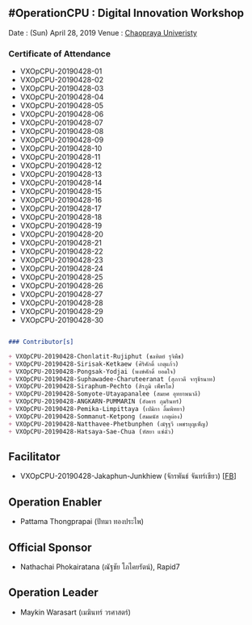 ## #OperationCPU : Digital Innovation Workshop

Date : (Sun) April 28, 2019
Venue : [Chaopraya Univeristy](http://www.cpu.ac.th/)

### Certificate of Attendance

+ VXOpCPU-20190428-01
+ VXOpCPU-20190428-02
+ VXOpCPU-20190428-03
+ VXOpCPU-20190428-04
+ VXOpCPU-20190428-05
+ VXOpCPU-20190428-06
+ VXOpCPU-20190428-07
+ VXOpCPU-20190428-08
+ VXOpCPU-20190428-09
+ VXOpCPU-20190428-10
+ VXOpCPU-20190428-11
+ VXOpCPU-20190428-12
+ VXOpCPU-20190428-13
+ VXOpCPU-20190428-14
+ VXOpCPU-20190428-15
+ VXOpCPU-20190428-16
+ VXOpCPU-20190428-17
+ VXOpCPU-20190428-18
+ VXOpCPU-20190428-19
+ VXOpCPU-20190428-20
+ VXOpCPU-20190428-21
+ VXOpCPU-20190428-22
+ VXOpCPU-20190428-23
+ VXOpCPU-20190428-24
+ VXOpCPU-20190428-25
+ VXOpCPU-20190428-26
+ VXOpCPU-20190428-27
+ VXOpCPU-20190428-28
+ VXOpCPU-20190428-29
+ VXOpCPU-20190428-30

```markdown

### Contributor[s]

+ VXOpCPU-20190428-Chonlatit-Rujiphut (ชลทิตย์ รุจิพืช)
+ VXOpCPU-20190428-Sirisak-Ketkaew (ศิริศักดิ์ เกตุแก้ว)
+ VXOpCPU-20190428-Pongsak-Yodjai (พงษ์ศักดิ์ ยอดใจ)
+ VXOpCPU-20190428-Suphawadee-Charuteeranat (สุภาวดี จารุธีรนาท)
+ VXOpCPU-20190428-Siraphum-Pechto (สิรภูมิ เพ็ชรโต)
+ VXOpCPU-20190428-Somyote-Utayapanalee (สมยศ อุทยาพนาลี)
+ VXOpCPU-20190428-ANGKARN-PUMMARIN (อังคาร ภุมรินทร์)
+ VXOpCPU-20190428-Pemika-Limpittaya (เปมิกา ลิ้มพิทยา)
+ VXOpCPU-20190428-Sommanut-Ketpong (สมมนัส เกตุผ่อง)
+ VXOpCPU-20190428-Natthavee-Phetbunphen (ณัฐฐวี เพชรบุญเพ็ญ)
+ VXOpCPU-20190428-Hatsaya-Sae-Chua (หัสยา แซ่ฉั่ว)

```

## Facilitator
+ VXOpCPU-20190428-Jakaphun-Junkhiew (จักรพันธ์ จันทร์เขียว) [[FB](https://www.facebook.com/Jojo.just.go)]

## Operation Enabler
+ Pattama Thongprapai (ปัทมา ทองประไพ)

## Official Sponsor
+ Nathachai Phokairatana (ณัฐชัย โภไคยรัตน์), Rapid7

## Operation Leader
+ Maykin Warasart (เมฆินทร์ วรศาสตร์)
